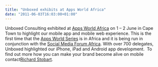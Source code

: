 ```yaml
---
title: "Unboxed exhibits at Apps World Africa"
date: "2011-06-03T16:03:00+01:00"
---
```


<p>Unboxed Consulting exhibited at <a href="http://www.apps-world.net/africa/">Apps World Africa</a> on 1 &ndash; 2 June in Cape Town to highlight our mobile app and mobile web experience. This is the first time that the <a href="http://www.apps-world.net">Apps World Series</a> is in Africa and it is being run in conjunction with the <a href="http://www.socialmedia-forum.com/africa/">Social Media Forum Africa</a>. With over 700 delegates, Unboxed highlighted our iPhone, iPad and Android app development. &nbsp;To find out more how you can make your brand become alive on mobile contact<a href="/team#richard-stobart">Richard Stobart</a>.&nbsp;</p>
